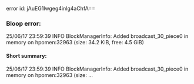 error id: jAuEG1lwgeg4inlg4aChfA==
### Bloop error:

25/06/17 23:59:39 INFO BlockManagerInfo: Added broadcast_30_piece0 in memory on hpomen:32963 (size: 34.2 KiB, free: 4.5 GiB)
#### Short summary: 

25/06/17 23:59:39 INFO BlockManagerInfo: Added broadcast_30_piece0 in memory on hpomen:32963 (size: ...